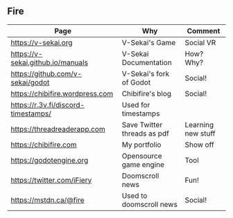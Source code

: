 ## Fire

|Page  | Why | Comment |
|---|---|---|
| https://v-sekai.org | V-Sekai's Game | Social VR |
| https://v-sekai.github.io/manuals | V-Sekai Documentation | How? Why? |
| https://github.com/v-sekai/godot | V-Sekai's fork of Godot | Social! |
| https://chibifire.wordpress.com | Chibifire's blog | Social! |
| https://r.3v.fi/discord-timestamps/ | Used for timestamps | |
| https://threadreaderapp.com | Save Twitter threads as pdf | Learning new stuff |
| https://chibifire.com | My portfolio | Show off |
| https://godotengine.org | Opensource game engine | Tool 
| https://twitter.com/iFiery | Doomscroll news | Fun! |
| https://mstdn.ca/@fire | Used to doomscroll news | Social! |
  
